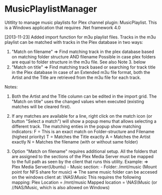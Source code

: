 MusicPlaylistManager
====================

Utitlity to manage music playlists for Plex channel plugin: MusicPlaylist. 
This is a Windows application that requires .Net framework 4.0

[2013-11-23]
Added import function for m3u playlist files.
Tracks in the m3u playlist can be matched with tracks in the Plex database in two ways:
1. "Match on filename"
    => Find matching track in the plex database based on matching folder structure AND filename
	Possible in case plex folders are equal to folder structure in the m3u file. 
	See also Note 3. below
2. "Match on title"
    => Find matching track based or searching for track title in the Plex database
	In case of an Extended m3u file format, both the Artist and the Title are retrieved from the m3u file for each track.

Notes: 
1. Both the Artist and the Title column can be edited in the import grid. The "Match on title" uses the changed values when executed (existing matches will be cleared first).

2. If any matches are available for a line, right click on the match icon (or button "Select a match") will show a popup menu that allows selecting a different track. The matching enties in the popup show matching indicators:
	F = This is an exact match on Folder-structure and Filename (highest priority)
	T = Matches the Title exactly
	A = Matches the Artist exactly
	N = Matches the filename (with or without same folder)

3. Option "Match on filename" requires additional setup. All the folders that are assigned to the sections of the Plex Media Server must be mapped to the full path as seen by the client that runs this utility.
Example:
	=> Plex Media Server(Ubuntu)
		- Music section:
			- Folder: /mnt/music		(Mount point for NFS share for music)
	=> The same music folder can be accesed on the windows client at: \\NAS\Music
	This requires the following mapping:
		Plex Location 	= /mnt/music
		Mapped location	= \\NAS\Music		(or //NAS/Music, which is also allowed on Windows)
			